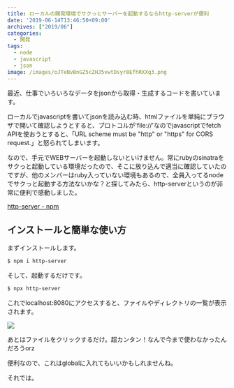 ```yaml
---
title: ローカルの開発環境でサクっとサーバーを起動するならhttp-serverが便利
date: '2019-06-14T13:46:50+09:00'
archives: ["2019/06"]
categories:
  - 開発
tags:
  - node
  - javascript
  - json
image: /images/oJTeNvBnGZ5cZHJ5vwtDsyr8EfhRXXq3.png
---
```

最近、仕事でいろいろなデータをjsonから取得・生成するコードを書いています。

ローカルでjavascriptを書いてjsonを読み込む時、htmlファイルを単純にブラウザで開いて確認しようとすると、プロトコルが'file://'なのでjavascriptでfetch APIを使おうとすると、「URL scheme must be "http" or "https" for CORS request.」と怒られてしまいます。

<!--more-->

なので、手元でWEBサーバーを起動しないといけません。常にrubyのsinatraをサクっと起動している環境だったので、そこに放り込んで適当に確認していたのですが、他のメンバーはruby入っていない環境もあるので、全員入ってるnodeでサクっと起動する方法ないかな？と探してみたら、http-serverというのが非常に便利で感動しました。

[http-server - npm](https://www.npmjs.com/package/http-server)

## インストールと簡単な使い方

まずインストールします。

```sh
$ npm i http-server
```

そして、起動するだけです。

```sh
$ npx http-server
```

これでlocalhost:8080にアクセスすると、ファイルやディレクトリの一覧が表示されます。

![](/images/oJTeNvBnGZ5cZHJ5vwtDsyr8EfhRXXq3.png)

あとはファイルをクリックするだけ。超カンタン！なんで今まで使わなかったんだろうorz

便利なので、これはglobalに入れてもいいかもしれませんね。

それでは。
